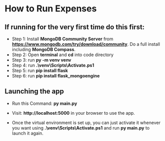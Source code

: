 # How to Run Expenses

## If running for the very first time do this first:
- Step 1: Install **MongoDB Community Server** from **https://www.mongodb.com/try/download/community**. Do a full install including **MongoDB Compass**.
- Step 2: Open **terminal** and **cd** into code directory
- Step 3: run **py -m venv venv**
- Step 4: run **.\venv\Scripts\Activate.ps1**
- Step 5: run **pip install flask**
- Step 6: run **pip install flask_mongoengine**

## Launching the app
- Run this Command: **py main.py**
- Visit: **http://localhost:5000** in your browser to use the app.

- Once the virtual environment is set up, you can just activate it whenever you want using **.\venv\Scripts\Activate.ps1** and run **py main.py** to launch it again.
